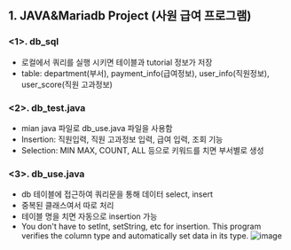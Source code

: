 ## 1. JAVA&Mariadb Project (사원 급여 프로그램)

### <1>. db_sql
- 로컬에서 쿼리를 실행 시키면 테이블과 tutorial 정보가 저장
- table: department(부서), payment_info(급여정보), user_info(직원정보), user_score(직원 고과정보)
### <2>. db_test.java
- mian java 파일로 db_use.java 파일을 사용함
- Insertion: 직원입력, 직원 고과정보 입력, 급여 입력, 조회 기능
- Selection: MIN MAX, COUNT, ALL 등으로 키워드를 치면 부서별로 생성
### <3>. db_use.java
- db 테이블에 접근하여 쿼리문을 통해 데이터 select, insert
- 중복된 클래스여서 따로 처리
- 테이블 명을 치면 자동으로 insertion 가능
- You don't have to setInt, setString, etc for insertion. This program verifies the column type and automatically set data in its type.
![image](https://user-images.githubusercontent.com/50603209/131957482-bab4a153-c1a0-46c4-bffb-60cb2c92101d.png)


